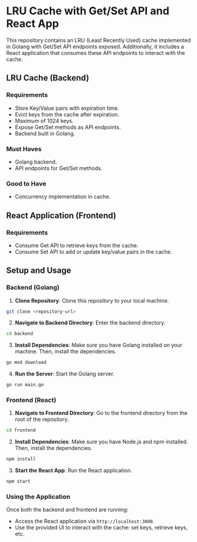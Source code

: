 # LRU Cache with Get/Set API and React App

This repository contains an LRU (Least Recently Used) cache implemented in Golang with Get/Set API endpoints exposed. Additionally, it includes a React application that consumes these API endpoints to interact with the cache.

## LRU Cache (Backend)

### Requirements

- Store Key/Value pairs with expiration time.
- Evict keys from the cache after expiration.
- Maximum of 1024 keys.
- Expose Get/Set methods as API endpoints.
- Backend built in Golang.

### Must Haves

- Golang backend.
- API endpoints for Get/Set methods.

### Good to Have

- Concurrency implementation in cache.

## React Application (Frontend)

### Requirements

- Consume Get API to retrieve keys from the cache.
- Consume Set API to add or update key/value pairs in the cache.

## Setup and Usage

### Backend (Golang)

1. **Clone Repository**: Clone this repository to your local machine.

```bash
git clone <repository-url>
```

2. **Navigate to Backend Directory**: Enter the backend directory.

```bash
cd backend
```

3. **Install Dependencies**: Make sure you have Golang installed on your machine. Then, install the dependencies.

```bash
go mod download
```

4. **Run the Server**: Start the Golang server.

```bash
go run main.go
```

### Frontend (React)

1. **Navigate to Frontend Directory**: Go to the frontend directory from the root of the repository.

```bash
cd frontend
```

2. **Install Dependencies**: Make sure you have Node.js and npm installed. Then, install the dependencies.

```bash
npm install
```

3. **Start the React App**: Run the React application.

```bash
npm start
```

### Using the Application

Once both the backend and frontend are running:

- Access the React application via `http://localhost:3000`.
- Use the provided UI to interact with the cache: set keys, retrieve keys, etc.
